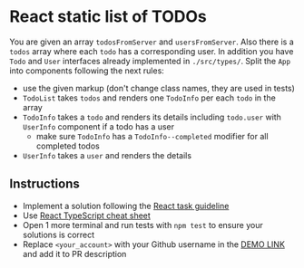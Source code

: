 # React static list of TODOs
You are given an array `todosFromServer` and `usersFromServer`. Also there is
a `todos` array where each `todo` has a corresponding user. In addition you
have `Todo` and `User` interfaces already implemented in `./src/types/`. Split
the `App` into components following the next rules:

- use the given markup (don't change class names, they are used in tests)
- `TodoList` takes `todos` and renders one `TodoInfo` per each `todo` in the array
- `TodoInfo` takes a `todo` and renders its details including `todo.user` with
  `UserInfo` component if a todo has a user
  - make sure `TodoInfo` has a `TodoInfo--completed` modifier for all completed todos
- `UserInfo` takes a `user` and renders the details

## Instructions
- Implement a solution following the [React task guideline](https://github.com/mate-academy/react_task-guideline#react-tasks-guideline)
- Use [React TypeScript cheat sheet](https://mate-academy.github.io/fe-program/js/extra/react-typescript)
- Open 1 more terminal and run tests with `npm test` to ensure your solutions is correct
- Replace `<your_account>` with your Github username in the [DEMO LINK](https://bielichenko.github.io/react_static-list-of-todos/) and add it to PR description
